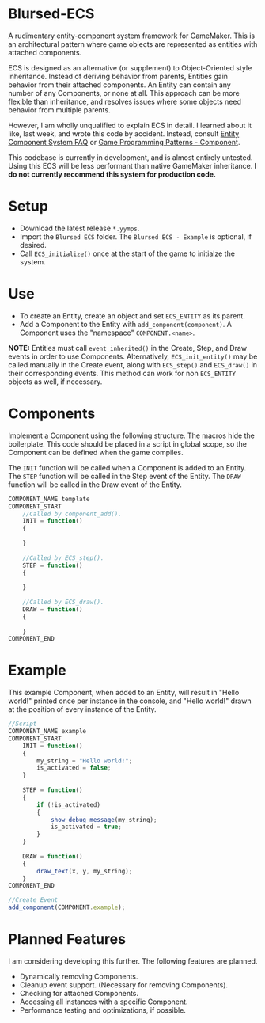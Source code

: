# Blursed-ECS
A rudimentary entity-component system framework for GameMaker. This is an architectural pattern where game objects are represented as entities with attached components.

ECS is designed as an alternative (or supplement) to Object-Oriented style inheritance. Instead of deriving behavior from parents, Entities gain behavior from their attached components. An Entity can contain any number of any Components, or none at all. This approach can be more flexible than inheritance, and resolves issues where some objects need behavior from multiple parents.

However, I am wholly unqualified to explain ECS in detail. I learned about it like, last week, and wrote this code by accident. Instead, consult [Entity Component System FAQ](https://github.com/SanderMertens/ecs-faq) or [Game Programming Patterns - Component](https://gameprogrammingpatterns.com/component.html).

This codebase is currently in development, and is almost entirely untested. Using this ECS will be less performant than native GameMaker inheritance. **I do not currently recommend this system for production code.**

# Setup
* Download the latest release `*.yymps`.
* Import the `Blursed ECS` folder. The `Blursed ECS - Example` is optional, if desired.
* Call `ECS_initialize()` once at the start of the game to initialze the system.

# Use
* To create an Entity, create an object and set `ECS_ENTITY` as its parent.
* Add a Component to the Entity with `add_component(component)`. A Component uses the "namespace" `COMPONENT.<name>`.

**NOTE:** Entities must call `event_inherited()` in the Create, Step, and Draw events in order to use Components. Alternatively, `ECS_init_entity()` may be called manually in the Create event, along with `ECS_step()` and `ECS_draw()` in their corresponding events. This method can work for non `ECS_ENTITY` objects as well, if necessary.

# Components
Implement a Component using the following structure. The macros hide the boilerplate. This code should be placed in a script in global scope, so the Component can be defined when the game compiles.

The `INIT` function will be called when a Component is added to an Entity. The `STEP` function will be called in the Step event of the Entity. The `DRAW` function will be called in the Draw event of the Entity.
```javascript
COMPONENT_NAME template
COMPONENT_START
	//Called by component_add().
	INIT = function()
	{
		
	}
	
	//Called by ECS_step().
	STEP = function()
	{
		
	}
	
	//Called by ECS_draw().
	DRAW = function()
	{
		
	}
COMPONENT_END
```

# Example
This example Component, when added to an Entity, will result in "Hello world!" printed once per instance in the console, and "Hello world!" drawn at the position of every instance of the Entity.

```javascript
//Script
COMPONENT_NAME example
COMPONENT_START
	INIT = function()
	{
		my_string = "Hello world!";
		is_activated = false;
	}
	
	STEP = function()
	{
		if (!is_activated)
		{
			show_debug_message(my_string);
			is_activated = true;
		}
	}
	
	DRAW = function()
	{
		draw_text(x, y, my_string);
	}
COMPONENT_END
```
```javascript
//Create Event
add_component(COMPONENT.example);
```
# Planned Features
I am considering developing this further. The following features are planned.
* Dynamically removing Components.
* Cleanup event support. (Necessary for removing Components).
* Checking for attached Components.
* Accessing all instances with a specific Component.
* Performance testing and optimizations, if possible.
